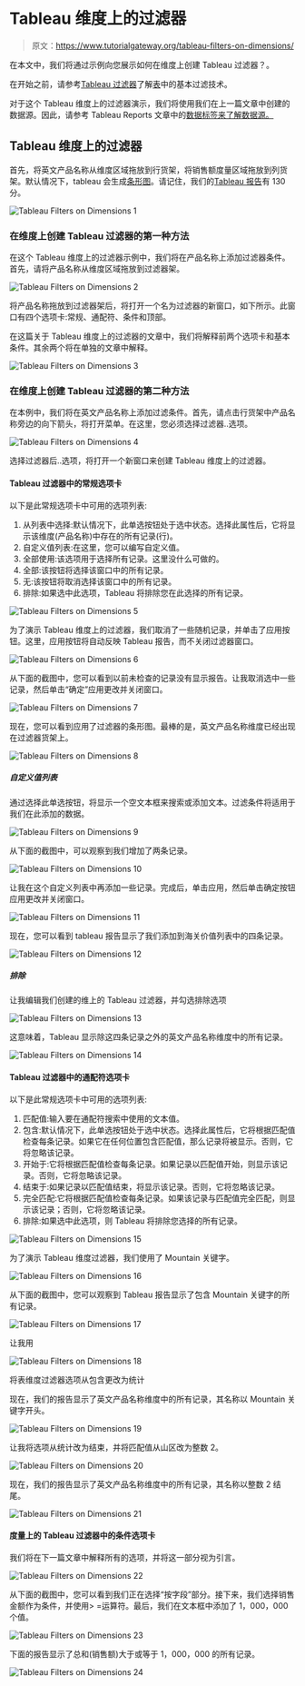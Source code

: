# Tableau 维度上的过滤器

> 原文：<https://www.tutorialgateway.org/tableau-filters-on-dimensions/>

在本文中，我们将通过示例向您展示如何在维度上创建 Tableau 过滤器？。

在开始之前，请参考[Tableau 过滤器](https://www.tutorialgateway.org/tableau-filters/)了解[表](https://www.tutorialgateway.org/tableau/)中的基本过滤技术。

对于这个 Tableau 维度上的过滤器演示，我们将使用我们在上一篇文章中创建的数据源。因此，请参考 Tableau Reports 文章中的[数据标签来了解数据源。](https://www.tutorialgateway.org/data-labels-in-tableau-reports/)

## Tableau 维度上的过滤器

首先，将英文产品名称从维度区域拖放到行货架，将销售额度量区域拖放到列货架。默认情况下，tableau 会生成[条形图](https://www.tutorialgateway.org/bar-chart-in-tableau/)。请记住，我们的[Tableau 报告](https://www.tutorialgateway.org/tableau-reports/)有 130 分。

![Tableau Filters on Dimensions 1](img/034ec19aade94947a3fec4024bfdb1df.png)

### 在维度上创建 Tableau 过滤器的第一种方法

在这个 Tableau 维度上的过滤器示例中，我们将在产品名称上添加过滤器条件。首先，请将产品名称从维度区域拖放到过滤器架。

![Tableau Filters on Dimensions 2](img/4f45614da64b98d63e39a802802602e4.png)

将产品名称拖放到过滤器架后，将打开一个名为过滤器的新窗口，如下所示。此窗口有四个选项卡:常规、通配符、条件和顶部。

在这篇关于 Tableau 维度上的过滤器的文章中，我们将解释前两个选项卡和基本条件。其余两个将在单独的文章中解释。

![Tableau Filters on Dimensions 3](img/a3285644bd6f045efa4f54ca3abadcfa.png)

### 在维度上创建 Tableau 过滤器的第二种方法

在本例中，我们将在英文产品名称上添加过滤条件。首先，请点击行货架中产品名称旁边的向下箭头，将打开菜单。在这里，您必须选择过滤器..选项。

![Tableau Filters on Dimensions 4](img/19ffee3b14a5b751feb4edb07bd21bc2.png)

选择过滤器后..选项，将打开一个新窗口来创建 Tableau 维度上的过滤器。

#### Tableau 过滤器中的常规选项卡

以下是此常规选项卡中可用的选项列表:

1.  从列表中选择:默认情况下，此单选按钮处于选中状态。选择此属性后，它将显示该维度(产品名称)中存在的所有记录(行)。
2.  自定义值列表:在这里，您可以编写自定义值。
3.  全部使用:该选项用于选择所有记录。这里没什么可做的。
4.  全部:该按钮将选择该窗口中的所有记录。
5.  无:该按钮将取消选择该窗口中的所有记录。
6.  排除:如果选中此选项，Tableau 将排除您在此选择的所有记录。

![Tableau Filters on Dimensions 5](img/8ec0f31ffb4c0fc24f5adf6837ab5a6b.png)

为了演示 Tableau 维度上的过滤器，我们取消了一些随机记录，并单击了应用按钮。这里，应用按钮将自动反映 Tableau 报告，而不关闭过滤器窗口。

![Tableau Filters on Dimensions 6](img/665c4f6f968812102d6923e2b947d0d6.png)

从下面的截图中，您可以看到以前未检查的记录没有显示报告。让我取消选中一些记录，然后单击“确定”应用更改并关闭窗口。

![Tableau Filters on Dimensions 7](img/f0589c7eeeec2bbdb6965a067fea07e9.png)

现在，您可以看到应用了过滤器的条形图。最棒的是，英文产品名称维度已经出现在过滤器货架上。

![Tableau Filters on Dimensions 8](img/db6a128eeb2613f5d2d57fb8c145767a.png)

##### 自定义值列表

通过选择此单选按钮，将显示一个空文本框来搜索或添加文本。过滤条件将适用于我们在此添加的数据。

![Tableau Filters on Dimensions 9](img/e75ef8c051555e8bdd38b9e9ace55f62.png)

从下面的截图中，可以观察到我们增加了两条记录。

![Tableau Filters on Dimensions 10](img/5d94d1d1564c91006ed5f66e469db3ab.png)

让我在这个自定义列表中再添加一些记录。完成后，单击应用，然后单击确定按钮应用更改并关闭窗口。

![Tableau Filters on Dimensions 11](img/8702d3a1cc80b3ea430ba4740ae862cb.png)

现在，您可以看到 tableau 报告显示了我们添加到海关价值列表中的四条记录。

![Tableau Filters on Dimensions 12](img/550cae6b417f79214dc0e6c6ce0c05c0.png)

##### 排除

让我编辑我们创建的维上的 Tableau 过滤器，并勾选排除选项

![Tableau Filters on Dimensions 13](img/883811f34d299cb9ab989cb4952ef391.png)

这意味着，Tableau 显示除这四条记录之外的英文产品名称维度中的所有记录。

![Tableau Filters on Dimensions 14](img/e3ca927edd386cfcc387dde6e82a8ecd.png)

#### Tableau 过滤器中的通配符选项卡

以下是此常规选项卡中可用的选项列表:

1.  匹配值:输入要在通配符搜索中使用的文本值。
2.  包含:默认情况下，此单选按钮处于选中状态。选择此属性后，它将根据匹配值检查每条记录。如果它在任何位置包含匹配值，那么记录将被显示。否则，它将忽略该记录。
3.  开始于:它将根据匹配值检查每条记录。如果记录以匹配值开始，则显示该记录。否则，它将忽略该记录。
4.  结束于:如果记录以匹配值结束，将显示该记录。否则，它将忽略该记录。
5.  完全匹配:它将根据匹配值检查每条记录。如果该记录与匹配值完全匹配，则显示该记录；否则，它将忽略该记录。
6.  排除:如果选中此选项，则 Tableau 将排除您选择的所有记录。

![Tableau Filters on Dimensions 15](img/216e9737f5626fb23a8795107782b52b.png)

为了演示 Tableau 维度过滤器，我们使用了 Mountain 关键字。

![Tableau Filters on Dimensions 16](img/f31856d9ddcd192b4773dd85ad82fde5.png)

从下面的截图中，您可以观察到 Tableau 报告显示了包含 Mountain 关键字的所有记录。

![Tableau Filters on Dimensions 17](img/beb178eb027a469bc99fcc3f566348bd.png)

让我用

![Tableau Filters on Dimensions 18](img/0b07bd9986fea189904476a8a5a4a49c.png)

将表维度过滤器选项从包含更改为统计

现在，我们的报告显示了英文产品名称维度中的所有记录，其名称以 Mountain 关键字开头。

![Tableau Filters on Dimensions 19](img/ee8c31cbd4b57818b3cb89fc66da7615.png)

让我将选项从统计改为结束，并将匹配值从山区改为整数 2。

![Tableau Filters on Dimensions 20](img/0e53e6b23c6256462f94f674b8f7e85a.png)

现在，我们的报告显示了英文产品名称维度中的所有记录，其名称以整数 2 结尾。

![Tableau Filters on Dimensions 21](img/adf365392c12b742af23479f67440aa2.png)

#### 度量上的 Tableau 过滤器中的条件选项卡

我们将在下一篇文章中解释所有的选项，并将这一部分视为引言。

![Tableau Filters on Dimensions 22](img/6d6629c297a51ee8187afb0e7de7d105.png)

从下面的截图中，您可以看到我们正在选择“按字段”部分。接下来，我们选择销售金额作为条件，并使用> =运算符。最后，我们在文本框中添加了 1，000，000 个值。

![Tableau Filters on Dimensions 23](img/a10fbc922deda6f9270ac7fa37a215d1.png)

下面的报告显示了总和(销售额)大于或等于 1，000，000 的所有记录。

![Tableau Filters on Dimensions 24](img/026193aa7e91f13c55236dcda066e5d3.png)